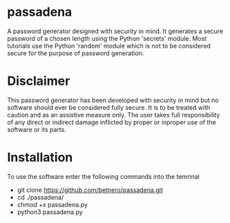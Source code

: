 # passadena

A password generator designed with security in mind. 
It generates a secure password of a chosen length using the Python 'secrets' module.
Most tutorials use the Python 'random' module which is not to be considered secure for the purpose of password generation.

# Disclaimer

This password generator has been developed with security in mind but no software should ever be considered fully secure. It is to be treated with caution and as an assistive measure only.
The user takes full responsibility of any direct or indirect damage inflicted by proper or inproper use of the software or its parts.

# Installation
   To use the software enter the following commands into the temrinal
   - git clone https://github.com/betnero/passadena.git
   - cd ./passadena/
   - chmod +x passadena.py
   - python3 passadena.py
